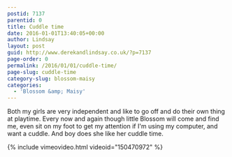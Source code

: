 ```yaml
---
postid: 7137
parentid: 0
title: Cuddle time
date: 2016-01-01T13:40:05+00:00
author: Lindsay
layout: post
guid: http://www.derekandlindsay.co.uk/?p=7137
page-order: 0
permalink: /2016/01/01/cuddle-time/
page-slug: cuddle-time
category-slug: blossom-maisy
categories:
  - 'Blossom &amp; Maisy'
---
```

Both my girls are very independent and like to go off and do their own thing at playtime. Every now and again though little Blossom will come and find me, even sit on my foot to get my attention if I'm using my computer, and want a cuddle. And boy does she like her cuddle time.

{% include vimeovideo.html videoid="150470972" %}